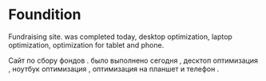 # Foundition
Fundraising site. was completed today, desktop optimization, laptop optimization, optimization for tablet and phone.

Сайт по сбору фондов . было выполнено сегодня , десктоп оптимизация , ноутбук оптимизация , оптимизация на планшет и телефон .
